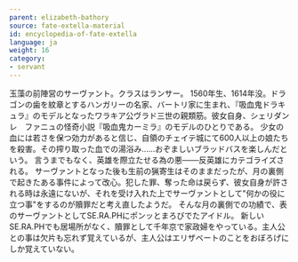 ```yaml
---
parent: elizabeth-bathory
source: fate-extella-material
id: encyclopedia-of-fate-extella
language: ja
weight: 16
category:
- servant
---
```


玉藻の前陣営のサーヴァント。クラスはランサー。
1560年生、1614年没。ドラゴンの歯を紋章とするハンガリーの名家、バートリ家に生まれ、『吸血鬼ドラキュラ』のモデルとなったワラキア公ヴラド三世の親類筋。彼女自身、シェリダン　レ　ファニュの怪奇小説『吸血鬼カーミラ』のモデルのひとりである。
少女の血には若さを保つ効力があると信じ、自領のチェイテ城にて600人以上の娘たちを殺害。その搾り取った血での湯浴み……おぞましいブラッドバスを楽しんだという。
言うまでもなく、英雄を際立たせる為の悪───反英雄にカテゴライズされる。
サーヴァントとなった後も生前の猟寄生はそのままだったが、月の裏側で起きたある事件によって改心。犯した罪、奪った命は戻らず、彼女自身が許される時は永遠にないが、それを受け入れた上でサーヴァントとして"何かの役に立つ事"をするのが贖罪だと考え直したようだ。
そんな月の裏側での功績で、表のサーヴァントとしてSE.RA.PHにポンッとまろびでたアイドル。
新しいSE.RA.PHでも居場所がなく、贖罪として千年京で家政婦をやっている。主人公との事は欠片も忘れず覚えているが、主人公はエリザベートのことをおぼろげにしか覚えていない。
